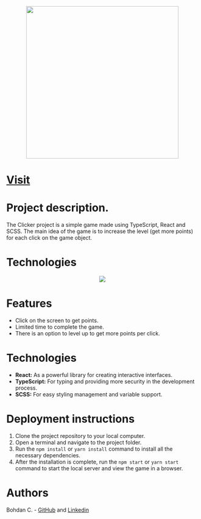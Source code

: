 <p align="center">
  <img width=400 src="https://i.ibb.co/6W3FRGv/logoclikc.jpg">
</p>

# [Visit](https://cookie-click.vercel.app/)

# Project description.
The Clicker project is a simple game made using TypeScript, React and SCSS. The main idea of ​​the game is to increase the level (get more points) for each click on the game object.

# Technologies
<p align="center">
  <a href="https://skillicons.dev">
    <img src="https://skillicons.dev/icons?i=ts,scss,html,react,vite" />
  </a>
</p>

# Features
* Click on the screen to get points.
* Limited time to complete the game.
* There is an option to level up to get more points per click.

# Technologies
* **React:** As a powerful library for creating interactive interfaces.
* **TypeScript:** For typing and providing more security in the development process.
* **SCSS:** For easy styling management and variable support.

# Deployment instructions
1. Clone the project repository to your local computer.
2. Open a terminal and navigate to the project folder.
3. Run the `npm install` or `yarn install` command to install all the necessary dependencies.
4. After the installation is complete, run the `npm start` or `yarn start` command to start the local server and view the game in a browser.

# Authors
Bohdan C. - [GitHub](https://github.com/den-ffv) and [Linkedin](https://linkedin.com/in/bohdan-chokhlenko)
